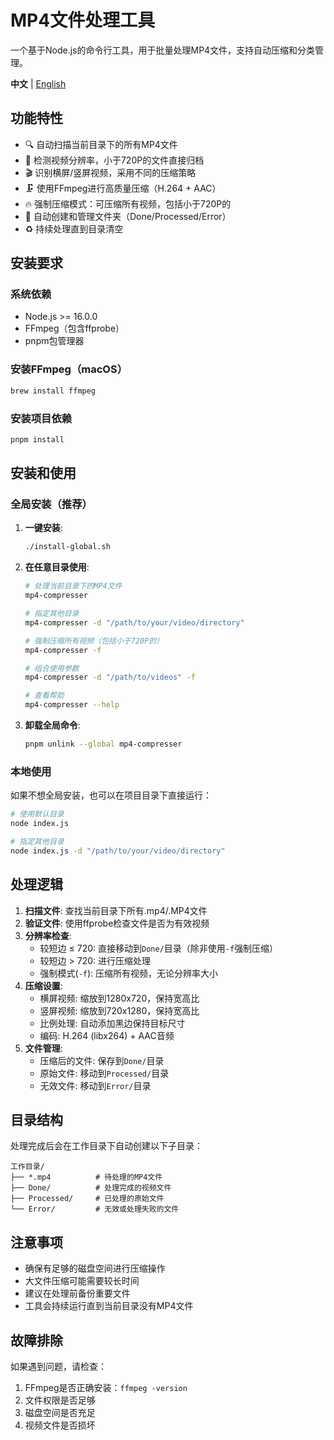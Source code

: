 # MP4文件处理工具

一个基于Node.js的命令行工具，用于批量处理MP4文件，支持自动压缩和分类管理。

**中文** | [English](README.en.md)

## 功能特性

- 🔍 自动扫描当前目录下的所有MP4文件
- 📏 检测视频分辨率，小于720P的文件直接归档
- 🎬 识别横屏/竖屏视频，采用不同的压缩策略
- 🗜️ 使用FFmpeg进行高质量压缩（H.264 + AAC）
- 🔥 强制压缩模式：可压缩所有视频，包括小于720P的
- 📁 自动创建和管理文件夹（Done/Processed/Error）
- ♻️ 持续处理直到目录清空

## 安装要求

### 系统依赖
- Node.js >= 16.0.0
- FFmpeg（包含ffprobe）
- pnpm包管理器

### 安装FFmpeg（macOS）
```bash
brew install ffmpeg
```

### 安装项目依赖
```bash
pnpm install
```

## 安装和使用

### 全局安装（推荐）

1. **一键安装**:
   ```bash
   ./install-global.sh
   ```

2. **在任意目录使用**:
   ```bash
   # 处理当前目录下的MP4文件
   mp4-compresser
   
   # 指定其他目录
   mp4-compresser -d "/path/to/your/video/directory"
   
   # 强制压缩所有视频（包括小于720P的）
   mp4-compresser -f
   
   # 组合使用参数
   mp4-compresser -d "/path/to/videos" -f
   
   # 查看帮助
   mp4-compresser --help
   ```

3. **卸载全局命令**:
   ```bash
   pnpm unlink --global mp4-compresser
   ```

### 本地使用

如果不想全局安装，也可以在项目目录下直接运行：

```bash
# 使用默认目录
node index.js

# 指定其他目录
node index.js -d "/path/to/your/video/directory"
```

## 处理逻辑

1. **扫描文件**: 查找当前目录下所有.mp4/.MP4文件
2. **验证文件**: 使用ffprobe检查文件是否为有效视频
3. **分辨率检查**: 
   - 较短边 ≤ 720: 直接移动到`Done/`目录（除非使用`-f`强制压缩）
   - 较短边 > 720: 进行压缩处理
   - 强制模式(`-f`): 压缩所有视频，无论分辨率大小
4. **压缩设置**:
   - 横屏视频: 缩放到1280x720，保持宽高比
   - 竖屏视频: 缩放到720x1280，保持宽高比
   - 比例处理: 自动添加黑边保持目标尺寸
   - 编码: H.264 (libx264) + AAC音频
5. **文件管理**:
   - 压缩后的文件: 保存到`Done/`目录
   - 原始文件: 移动到`Processed/`目录
   - 无效文件: 移动到`Error/`目录

## 目录结构

处理完成后会在工作目录下自动创建以下子目录：

```
工作目录/
├── *.mp4          # 待处理的MP4文件
├── Done/          # 处理完成的视频文件
├── Processed/     # 已处理的原始文件
└── Error/         # 无效或处理失败的文件
```

## 注意事项

- 确保有足够的磁盘空间进行压缩操作
- 大文件压缩可能需要较长时间
- 建议在处理前备份重要文件
- 工具会持续运行直到当前目录没有MP4文件

## 故障排除

如果遇到问题，请检查：
1. FFmpeg是否正确安装：`ffmpeg -version`
2. 文件权限是否足够
3. 磁盘空间是否充足
4. 视频文件是否损坏